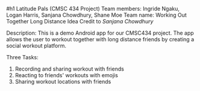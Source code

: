 #h1 Latitude Pals (CMSC 434 Project)
Team members: Ingride Ngaku, Logan Harris, Sanjana Chowdhury, Shane Moe 
Team name: Working Out Together Long Distance
Idea Credit to *Sanjana Chowdhury*

Description: 
This is a demo Android app for our CMSC434 project. The app allows the user to workout together with 
long distance friends by creating a social workout platform.

Three Tasks:
1. Recording and sharing workout with friends
2. Reacting to friends' workouts with emojis
3. Sharing workout locations with friends